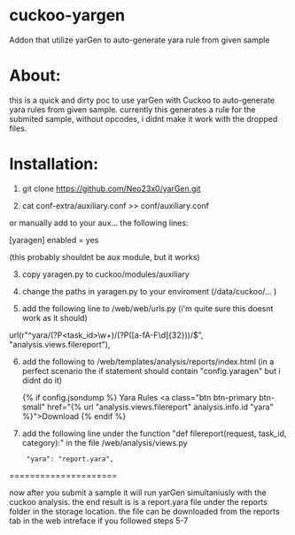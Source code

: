 # cuckoo-yargen
Addon that utilize yarGen to auto-generate yara rule from given sample

About:
=======

this is a quick and dirty poc to use yarGen with Cuckoo to auto-generate yara rules from given sample.
currently this generates a rule for the submited sample, without opcodes, i didnt make it work with the dropped files.

Installation:
=================

1) git clone https://github.com/Neo23x0/yarGen.git

2) cat conf-extra/auxiliary.conf >> conf/auxiliary.conf

or manually add to your aux... the following lines:

[yaragen]
enabled = yes

(this probably shouldnt be aux module, but it works)

3) copy yaragen.py to cuckoo/modules/auxiliary

4) change the paths in yaragen.py to your enviroment (/data/cuckoo/... )

5) add the following line to /web/web/urls.py (i'm quite sure this doesnt work as it should)

url(r"^yara/(?P<task_id>\w+)/(?P<md5>([a-fA-F\d]{32}))/$", "analysis.views.filereport"),

6) add the following to /web/templates/analysis/reports/index.html (in a perfect scenario the if statement should contain "config.yaragen" but i didnt do it)

      {% if config.jsondump %}
        <tr>
          <th>Yara Rules</th>
            <td style="text-align: right;"><a class="btn btn-primary btn-small" href="{% url "analysis.views.filereport" analysis.info.id "yara" %}">Download</a></td>
        </tr>
      {% endif %}

7) add the following line under the function "def filereport(request, task_id, category):" in the file /web/analysis/views.py

        "yara": "report.yara",

=====================

now after you submit a sample it will run yarGen simultaniusly with the cuckoo analysis.
the end result is is a report.yara file under the reports folder in the storage location.
the file can be downloaded from the reports tab in the web intreface if you followed steps 5-7